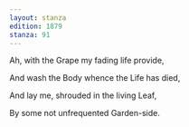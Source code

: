 ```yaml
---
layout: stanza
edition: 1879
stanza: 91
---
```


Ah, with the Grape my fading life provide,

And wash the Body whence the Life has died,

And lay me, shrouded in the living Leaf,

By some not unfrequented Garden-side.